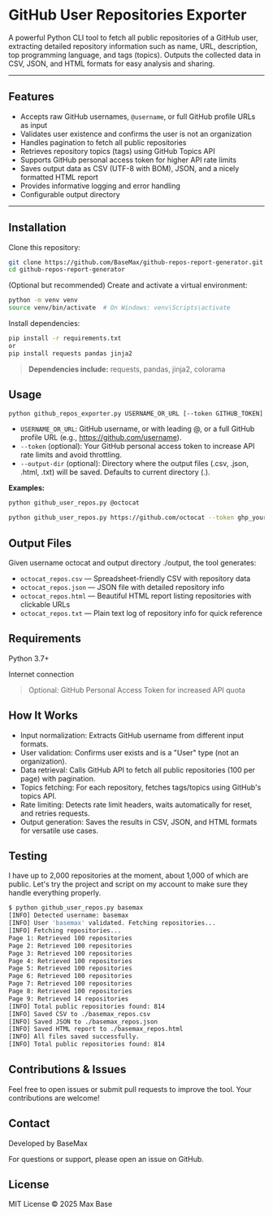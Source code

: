 # GitHub User Repositories Exporter

A powerful Python CLI tool to fetch all public repositories of a GitHub user, extracting detailed repository information such as name, URL, description, top programming language, and tags (topics). Outputs the collected data in CSV, JSON, and HTML formats for easy analysis and sharing.

---

## Features

- Accepts raw GitHub usernames, `@username`, or full GitHub profile URLs as input
- Validates user existence and confirms the user is not an organization
- Handles pagination to fetch all public repositories
- Retrieves repository topics (tags) using GitHub Topics API
- Supports GitHub personal access token for higher API rate limits
- Saves output data as CSV (UTF-8 with BOM), JSON, and a nicely formatted HTML report
- Provides informative logging and error handling
- Configurable output directory

---

## Installation

Clone this repository:

```bash
git clone https://github.com/BaseMax/github-repos-report-generator.git
cd github-repos-report-generator
```

(Optional but recommended) Create and activate a virtual environment:

```bash
python -m venv venv
source venv/bin/activate  # On Windows: venv\Scripts\activate
```

Install dependencies:

```bash
pip install -r requirements.txt
or
pip install requests pandas jinja2
```

> **Dependencies include:** requests, pandas, jinja2, colorama

## Usage

```bash
python github_repos_exporter.py USERNAME_OR_URL [--token GITHUB_TOKEN] [--output-dir PATH]
```

- `USERNAME_OR_URL`: GitHub username, or with leading @, or a full GitHub profile URL (e.g., https://github.com/username).
- `--token` (optional): Your GitHub personal access token to increase API rate limits and avoid throttling.
- `--output-dir` (optional): Directory where the output files (.csv, .json, .html, .txt) will be saved. Defaults to current directory (.).

**Examples:**

```bash
python github_user_repos.py @octocat
```

```bash
python github_user_repos.py https://github.com/octocat --token ghp_yourtoken123 --output-dir ./output
```

## Output Files

Given username octocat and output directory ./output, the tool generates:

- `octocat_repos.csv` — Spreadsheet-friendly CSV with repository data
- `octocat_repos.json` — JSON file with detailed repository info
- `octocat_repos.html` — Beautiful HTML report listing repositories with clickable URLs
- `octocat_repos.txt` — Plain text log of repository info for quick reference

## Requirements

Python 3.7+

Internet connection

> Optional: GitHub Personal Access Token for increased API quota

## How It Works

- Input normalization: Extracts GitHub username from different input formats.
- User validation: Confirms user exists and is a "User" type (not an organization).
- Data retrieval: Calls GitHub API to fetch all public repositories (100 per page) with pagination.
- Topics fetching: For each repository, fetches tags/topics using GitHub's topics API.
- Rate limiting: Detects rate limit headers, waits automatically for reset, and retries requests.
- Output generation: Saves the results in CSV, JSON, and HTML formats for versatile use cases.

## Testing

I have up to 2,000 repositories at the moment, about 1,000 of which are public. Let's try the project and script on my account to make sure they handle everything properly.

```bash
$ python github_user_repos.py basemax
[INFO] Detected username: basemax
[INFO] User 'basemax' validated. Fetching repositories...
[INFO] Fetching repositories...
Page 1: Retrieved 100 repositories
Page 2: Retrieved 100 repositories
Page 3: Retrieved 100 repositories
Page 4: Retrieved 100 repositories
Page 5: Retrieved 100 repositories
Page 6: Retrieved 100 repositories
Page 7: Retrieved 100 repositories
Page 8: Retrieved 100 repositories
Page 9: Retrieved 14 repositories
[INFO] Total public repositories found: 814
[INFO] Saved CSV to ./basemax_repos.csv
[INFO] Saved JSON to ./basemax_repos.json
[INFO] Saved HTML report to ./basemax_repos.html
[INFO] All files saved successfully.
[INFO] Total public repositories found: 814
```

## Contributions & Issues

Feel free to open issues or submit pull requests to improve the tool. Your contributions are welcome!

## Contact

Developed by BaseMax

For questions or support, please open an issue on GitHub.

## License

MIT License © 2025 Max Base

